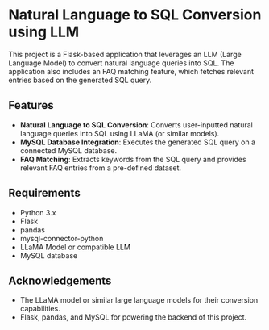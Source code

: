 # Natural Language to SQL Conversion using LLM

This project is a Flask-based application that leverages an LLM (Large Language Model) to convert natural language queries into SQL. The application also includes an FAQ matching feature, which fetches relevant entries based on the generated SQL query.

## Features

- **Natural Language to SQL Conversion**: Converts user-inputted natural language queries into SQL using LLaMA (or similar models).
- **MySQL Database Integration**: Executes the generated SQL query on a connected MySQL database.
- **FAQ Matching**: Extracts keywords from the SQL query and provides relevant FAQ entries from a pre-defined dataset.

## Requirements

- Python 3.x
- Flask
- pandas
- mysql-connector-python
- LLaMA Model or compatible LLM
- MySQL database


## Acknowledgements

- The LLaMA model or similar large language models for their conversion capabilities.
- Flask, pandas, and MySQL for powering the backend of this project.
